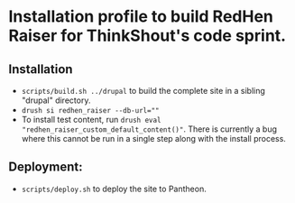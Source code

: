 # Installation profile to build RedHen Raiser for ThinkShout's code sprint.

## Installation

* `scripts/build.sh ../drupal` to build the complete site in a sibling "drupal"
directory.
* `drush si redhen_raiser --db-url=""`
* To install test content, run `drush eval "redhen_raiser_custom_default_content()"`. There is currently a bug where this cannot be run in a single step along with the install process.

## Deployment:

* `scripts/deploy.sh` to deploy the site to Pantheon.